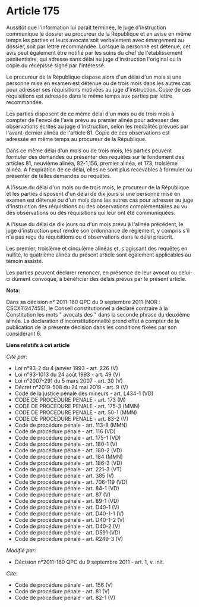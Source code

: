 # Article 175

Aussitôt que l'information lui paraît terminée, le juge d'instruction communique le dossier au procureur de la République et
en avise en même temps les parties et leurs avocats soit verbalement avec émargement au dossier, soit par lettre recommandée.
Lorsque la personne est détenue, cet avis peut également être notifié par les soins du chef de l'établissement pénitentiaire,
qui adresse sans délai au juge d'instruction l'original ou la copie du récépissé signé par l'intéressé. 

Le procureur de la République dispose alors d'un délai d'un mois si une personne mise en examen est détenue ou de trois mois
dans les autres cas pour adresser ses réquisitions motivées au juge d'instruction. Copie de ces réquisitions est adressée
dans le même temps aux parties par lettre recommandée. 

Les parties disposent de ce même délai d'un mois ou de trois mois à compter de l'envoi de l'avis prévu au premier alinéa pour
adresser des observations écrites au juge d'instruction, selon les modalités prévues par l'avant-dernier alinéa de l'article
81. Copie de ces observations est adressée en même temps au procureur de la République. 

Dans ce même délai d'un mois ou de trois mois, les parties peuvent formuler des demandes ou présenter des requêtes sur le
fondement des articles 81, neuvième alinéa, 82-1,156, premier alinéa, et 173, troisième alinéa. A l'expiration de ce délai,
elles ne sont plus recevables à formuler ou présenter de telles demandes ou requêtes. 

A l'issue du délai d'un mois ou de trois mois, le procureur de la République et les parties disposent d'un délai de dix jours
si une personne mise en examen est détenue ou d'un mois dans les autres cas pour adresser au juge d'instruction des
réquisitions ou des observations complémentaires au vu des observations ou des réquisitions qui leur ont été communiquées. 

A l'issue du délai de dix jours ou d'un mois prévu à l'alinéa précédent, le juge d'instruction peut rendre son ordonnance de
règlement, y compris s'il n'a pas reçu de réquisitions ou d'observations dans le délai prescrit. 

Les premier, troisième et cinquième alinéas et, s'agissant des requêtes en nullité, le quatrième alinéa du présent article
sont également applicables au témoin assisté. 

Les parties peuvent déclarer renoncer, en présence de leur avocat ou celui-ci dûment convoqué, à bénéficier des délais prévus
par le présent article.

**Nota:**

Dans sa décision n° 2011-160 QPC du 9 septembre 2011 (NOR : CSCX1124745S), le Conseil constitutionnel a déclaré contraire à
la Constitution les mots " avocats des " dans la seconde phrase du deuxième alinéa. La déclaration d'inconstitutionnalité
prend effet à compter de la publication de la présente décision dans les conditions fixées par son considérant 6.

**Liens relatifs à cet article**

_Cité par_:

  - Loi n°93-2 du 4 janvier 1993 - art. 226 (V)
  - Loi n°93-1013 du 24 août 1993 - art. 49 (V)
  - Loi n°2007-291 du 5 mars 2007 - art. 30 (V)
  - Décret n°2019-508 du 24 mai 2019 - art. 9 (V)
  - Code de la justice pénale des mineurs - art. L434-1 (VD)
  - CODE DE PROCEDURE PENALE - art. 173 (M)
  - CODE DE PROCEDURE PENALE - art. 175-3 (MMN)
  - CODE DE PROCEDURE PENALE - art. 50-1 (MMN)
  - CODE DE PROCEDURE PENALE - art. 83-2 (V)
  - Code de procédure pénale - art. 113-8 (MMN)
  - Code de procédure pénale - art. 116 (VD)
  - Code de procédure pénale - art. 175-1 (VD)
  - Code de procédure pénale - art. 180-1 (V)
  - Code de procédure pénale - art. 180-2 (VD)
  - Code de procédure pénale - art. 184 (MMN)
  - Code de procédure pénale - art. 186-3 (VD)
  - Code de procédure pénale - art. 221-3 (VT)
  - Code de procédure pénale - art. 385 (V)
  - Code de procédure pénale - art. 706-119 (VD)
  - Code de procédure pénale - art. 84-1 (VD)
  - Code de procédure pénale - art. 87 (V)
  - Code de procédure pénale - art. 89-1 (VD)
  - Code de procédure pénale - art. D40-1 (V)
  - Code de procédure pénale - art. D40-1-1 (V)
  - Code de procédure pénale - art. D40-1-2 (V)
  - Code de procédure pénale - art. D40-2 (V)
  - Code de procédure pénale - art. D591 (VD)
  - Code de procédure pénale - art. R249-3 (V)

_Modifié par_:

  - Décision n°2011-160 QPC du 9 septembre 2011 - art. 1, v. init.

_Cite_:

  - Code de procédure pénale - art. 156 (V)
  - Code de procédure pénale - art. 81 (V)
  - Code de procédure pénale - art. 82-1 (V)
